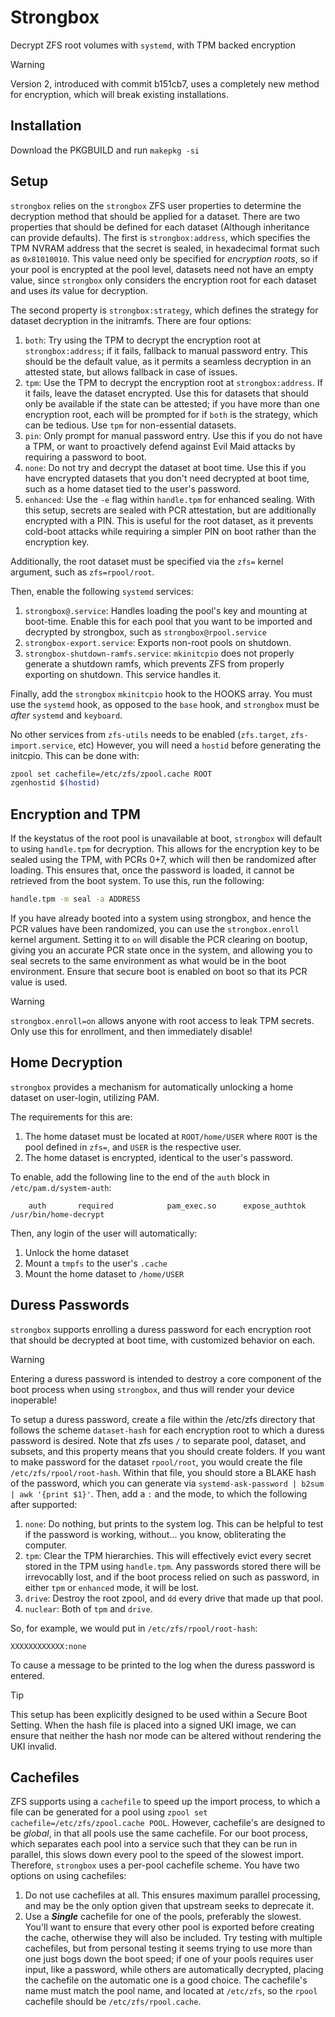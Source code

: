 # Strongbox

 Decrypt ZFS root volumes with `systemd`, with TPM backed encryption

 > [!warning]
 > Version 2, introduced with commit b151cb7, uses a completely new method for encryption, which will break existing installations.

## Installation

Download the PKGBUILD and run `makepkg -si`

## Setup

`strongbox` relies on the `strongbox` ZFS user properties to determine the decryption method that should be applied for a dataset. There are two properties that should be defined for each dataset (Although inheritance can provide defaults). The first is `strongbox:address`, which specifies the TPM NVRAM address that the secret is sealed, in hexadecimal format such as `0x81010010`. This value need only be specified for *encryption roots*, so if your pool is encrypted at the pool level, datasets need not have an empty value, since `strongbox` only considers the encryption root for each dataset and uses *its* value for decryption.

The second property is `strongbox:strategy`, which defines the strategy for dataset decryption in the initramfs. There are four options:

1. `both`: Try using the TPM to decrypt the encryption root at `strongbox:address`; if it fails, fallback to manual password entry. This should be the default value, as it permits a seamless decryption in an attested state, but allows fallback in case of issues.
2. `tpm`: Use the TPM to decrypt the encryption root at `strongbox:address`. If it fails, leave the dataset encrypted. Use this for datasets that should only be available if the state can be attested; if you have more than one encryption root, each will be prompted for if `both` is the strategy, which can be tedious. Use `tpm` for non-essential datasets.
3. `pin`: Only prompt for manual password entry. Use this if you do not have a TPM, or want to proactively defend against Evil Maid attacks by requiring a password to boot.
4. `none`: Do not try and decrypt the dataset at boot time. Use this if you have encrypted datasets that you don't need decrypted at boot time, such as a home dataset tied to the user's password.
5. `enhanced`: Use the `-e` flag within `handle.tpm` for enhanced sealing. With this setup, secrets are sealed with PCR attestation, but are additionally encrypted with a PIN. This is useful for the root dataset, as it prevents cold-boot attacks while requiring a simpler PIN on boot rather than the encryption key.

Additionally, the root dataset must be specified via the `zfs=` kernel argument, such as `zfs=rpool/root`.

Then, enable the following `systemd` services:

1. `strongbox@.service`: Handles loading the pool's key and mounting at boot-time. Enable this for each pool that you want to be imported and decrypted by strongbox, such as `strongbox@rpool.service`
3. `strongbox-export.service`: Exports non-root pools on shutdown.
3. `strongbox-shutdown-ramfs.service`: `mkinitcpio` does not properly generate a shutdown ramfs, which prevents ZFS from properly exporting on shutdown. This service handles it.

Finally, add the `strongbox` `mkinitcpio` hook to the HOOKS array. You must use the `systemd` hook, as opposed to the `base` hook, and `strongbox` must be *after* `systemd` and `keyboard`.

No other services from `zfs-utils` needs to be enabled (`zfs.target`, `zfs-import.service`, etc) However, you will need a `hostid` before generating the initcpio. This can be done with:

```bash
zpool set cachefile=/etc/zfs/zpool.cache ROOT
zgenhostid $(hostid)
```

## Encryption and TPM

If the keystatus of the root pool is unavailable at boot, `strongbox` will default to using `handle.tpm` for decryption. This allows for the encryption key to be sealed using the TPM, with PCRs 0+7, which will then be randomized after loading. This ensures that, once the password is loaded, it cannot be retrieved from the boot system. To use this, run the following:

```bash
handle.tpm -m seal -a ADDRESS
```

If you have already booted into a system using strongbox, and hence the PCR values have been randomized, you can use the `strongbox.enroll` kernel argument. Setting it to `on` will disable the PCR clearing on bootup, giving you an accurate PCR state once in the system, and allowing you to seal secrets to the same environment as what would be in the boot environment. Ensure that secure boot is enabled on boot so that its PCR value is used.

> [!warning]
> `strongbox.enroll=on` allows anyone with root access to leak TPM secrets. Only use this for enrollment, and then immediately disable!

## Home Decryption

`strongbox` provides a mechanism for automatically unlocking a home dataset on user-login, utilizing PAM.

The requirements for this are:

1. The home dataset must be located at `ROOT/home/USER` where `ROOT` is the pool defined in `zfs=`, and `USER` is the respective user.
2. The home dataset is encrypted, identical to the user's password.

To enable, add the following line to the end of the `auth` block in `/etc/pam.d/system-auth`:

```
    auth       required		       pam_exec.so 	    expose_authtok  /usr/bin/home-decrypt
```

Then, any login of the user will automatically:

1. Unlock the home dataset
2. Mount a `tmpfs` to the user's `.cache`
3. Mount the home dataset to `/home/USER`

## Duress Passwords

`strongbox` supports enrolling a duress password for each encryption root that should be decrypted at boot time, with customized behavior on each.

> [!warning]
> Entering a duress password is intended to destroy a core component of the boot process when using `strongbox`, and thus will render your device inoperable!

To setup a duress password, create a file within the /etc/zfs directory that follows the scheme `dataset-hash` for each encryption root to which a duress password is desired. Note that zfs uses `/` to separate pool, dataset, and subsets, and this property means that you should create folders. If you want to make password for the dataset `rpool/root`, you would create the file `/etc/zfs/rpool/root-hash`. Within that file, you should store a BLAKE hash of the password, which you can generate via `systemd-ask-password | b2sum | awk '{print $1}'`. Then, add a `:` and the mode, to which the following after supported:

1. `none`: Do nothing, but prints to the system log. This can be helpful to test if the password is working, without... you know, obliterating the computer.
2. `tpm`: Clear the TPM hierarchies. This will effectively evict every secret stored in the TPM using `handle.tpm`. Any passwords stored there will be irrevocablly lost, and if the boot process relied on such as password, in either `tpm` or `enhanced` mode, it will be lost.
3. `drive`: Destroy the root zpool, and `dd` every drive that made up that pool.
4. `nuclear`: Both of `tpm` and `drive`.

So, for example, we would put in `/etc/zfs/rpool/root-hash`:

```
XXXXXXXXXXXX:none
```

To cause a message to be printed to the log when the duress password is entered.

> [!tip]
> This setup has been explicitly designed to be used within a Secure Boot Setting. When the hash file is placed into a signed UKI image, we can ensure that neither the hash nor mode can be altered without rendering the UKI invalid.

## Cachefiles

ZFS supports using a `cachefile` to speed up the import process, to which a file can be generated for a pool using `zpool set cachefile=/etc/zfs/zpool.cache POOL`. However, cachefile's are designed to be *global*, in that all pools use the same cachefile. For our boot process, which separates each pool into a service such that they can be run in parallel, this slows down every pool to the speed of the slowest import. Therefore, `strongbox` uses a per-pool cachefile scheme. You have two options on using cachefiles:

1. Do not use cachefiles at all. This ensures maximum parallel processing, and may be the only option given that upstream seeks to deprecate it.
2. Use a ***Single*** cachefile for one of the pools, preferably the slowest. You'll want to ensure that every other pool is exported before creating the cache, otherwise they will also be included. Try testing with multiple cachefiles, but from personal testing it seems trying to use more than one just bogs down the boot speed; if one of your pools requires user input, like a password, while others are automatically decrypted, placing the cachefile on the automatic one is a good choice. The cachefile's name must match the pool name, and located at `/etc/zfs`, so the `rpool` cachefile should be `/etc/zfs/rpool.cache`.
